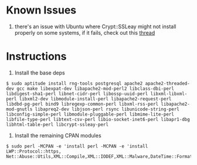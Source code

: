# Known Issues #
  1. there's an issue with Ubuntu where Crypt::SSLeay might not install properly on some systems, if it fails, check out this [thread](http://colinnewell.wordpress.com/2011/10/24/cryptssleay-and-ubuntu-11-10/)

# Instructions #

  1. Install the base deps
```
$ sudo aptitude install rng-tools postgresql apache2 apache2-threaded-dev gcc make libexpat-dev libapache2-mod-perl2 libclass-dbi-perl libdigest-sha1-perl libnet-cidr-perl libossp-uuid-perl libxml-libxml-perl libxml2-dev libmodule-install-perl libapache2-request-perl libdbd-pg-perl bind9 libregexp-common-perl libxml-rss-perl libapache2-mod-gnutls libapreq2-dev libjson-perl rsync libunicode-string-perl libconfig-simple-perl libmodule-pluggable-perl libmime-lite-perl libfile-type-perl libtext-csv-perl libio-socket-inet6-perl libapr1-dbg libhtml-table-perl libcrypt-ssleay-perl
```
  1. Install the remaining CPAN modules
```
$ sudo perl -MCPAN -e 'install perl -MCPAN -e 'install LWP::Protocol::https, Net::Abuse::Utils,XML::Compile,XML::IODEF,XML::Malware,DateTime::Format::DateParse,Regexp::Common::net::CIDR,Apache2::REST,Text::Table,Linux::Cpuinfo,VT::API,Date::Manip'
```
